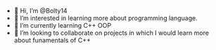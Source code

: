 - 👋 Hi, I’m @Bolty14
- 👀 I’m interested in learning more about programming language.
- 🌱 I’m currently learning C++ OOP
- 💞️ I’m looking to collaborate on projects in which I would learn more about funamentals of C++

<!---
Bolty14/Bolty14 is a ✨ special ✨ repository because its `README.md` (this file) appears on your GitHub profile.
You can click the Preview link to take a look at your changes.
--->
